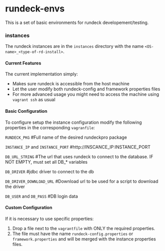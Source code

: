 # rundeck-envs

This is a set of basic environments for rundeck developement/testing.

### instances
The rundeck instances are in the `instances` directory with the name `<OS-name>_<type-of-rd-install>`.

#### Current Features
The current implementation simply:
* Makes sure rundeck is accessible from the host machine
* Let the user modify both rundeck-config and framework properties files
* For more advanced usage you might need to access the machine using `vagrant ssh` as usual

#### Basic Configuration

To configure setup the instance configuration modify the following properties in the corresponding `vagranfile`:

`RUNDECK_PKG` #Full name of the desired rundeckpro package

`INSTANCE_IP` and `INSTANCE_PORT` #http://INSCANCE_IP:INSTANCE_PORT

`DB_URL_STRING` #The url that uses rundeck to connect to the database. IF NOT EMPTY, must set all DB_* variables

`DB_DRIVER` #jdbc driver to connect to the db

`DB_DRIVER_DOWNLOAD_URL` #Download url to be used for a script to download the driver

`DB_USER` and `DB_PASS` #DB login data

#### Custom Configuration
If it is necessary to use specific properties:
1. Drop a file next to the `vagrantfile` with ONLY the required properties.
2. The file must have the name `rundeck-config.properties` or `framework.properties` and will be merged with the instance properties files.
